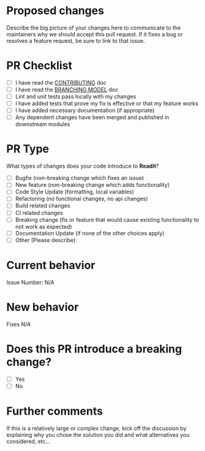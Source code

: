 # Proposed changes 

<!-- To avoid wasting your time, it's best to open a feature request issue first and wait for approval before working on it. -->

Describe the big picture of your changes here to communicate to the maintainers why we should accept this pull request. If it fixes a bug or resolves a feature request, be sure to link to that issue.

# PR Checklist 

<!-- ℹ️ Put an `X` in the boxes that apply. You can also fill these out after creating the PR. If you're unsure about any of them, don't hesitate to ask. We're here to help! This is simply a reminder of what we are going to look for before merging your code. ℹ️ -->

- [ ] I have read the [CONTRIBUTING](https://github.com/davidsaulrodriguez/readit/blob/master/CONTRIBUTING.md) doc
- [ ] I have read the [BRANCHING MODEL](https://github.com/davidsaulrodriguez/readit/blob/master/BRANCHINGMODEL.md) doc
- [ ] Lint and unit tests pass locally with my changes
- [ ] I have added tests that prove my fix is effective or that my feature works
- [ ] I have added necessary documentation (if appropriate)
- [ ] Any dependent changes have been merged and published in downstream modules

# PR Type 

<!-- Please check the one (or all) that applies to this PR using "x". -->

 What types of changes does your code introduce to **Readit**?

- [ ] Bugfix (non-breaking change which fixes an issue)
- [ ] New feature (non-breaking change which adds functionality)
- [ ] Code Style Update (formatting, local variables)
- [ ] Refactoring (no functional changes, no api changes)
- [ ] Build related changes
- [ ] CI related changes
- [ ] Breaking change (fix or feature that would cause existing functionality to not work as expected)
- [ ] Documentation Update (if none of the other choices apply)
- [ ] Other (Please describe):

# Current behavior 

<!-- Please describe the current behavior that you are modifying, or link to a relevant issue. -->

 Issue Number: N/A

# New behavior 

<!-- Please describe the new behavior that you are introducing, or link to a relevant issue. -->

 Fixes N/A

# Does this PR introduce a breaking change?

- [ ] Yes
- [ ] No

# Further comments

If this is a relatively large or complex change, kick off the discussion by explaining why you chose the solution you did and what alternatives you considered, etc...
